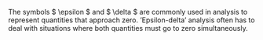 The symbols $ \epsilon $ and $ \delta $ are commonly used in analysis to
represent quantities that approach zero. ’Epsilon-delta’ analysis often
has to deal with situations where both quantities must go to zero
simultaneously.

